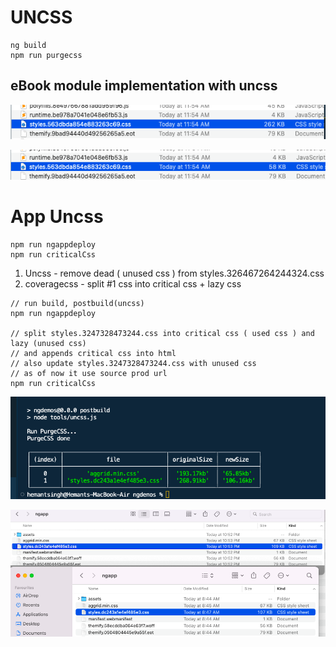 # UNCSS

```
ng build
npm run purgecss
```

## eBook module implementation with uncss

![before](images/before-uncss.png)

![after](images/after-uncss.png)


# App Uncss

```
npm run ngappdeploy
npm run criticalCss
```

1. Uncss - remove dead ( unused css ) from styles.326467264244324.css
2. coveragecss - split #1 css into critical css + lazy css

```
// run build, postbuild(uncss)
npm run ngappdeploy

// split styles.3247328473244.css into critical css ( used css ) and lazy (unused css)
// and appends critical css into html
// also update styles.3247328473244.css with unused css
// as of now it use source prod url 
npm run criticalCss
```

![before](images/uncss.png)

![Now](images/uncss-now.png)


